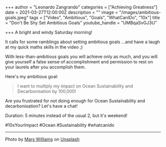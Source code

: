 +++
author = "Leonardo Zangrando"
categories = ["Achieving Greatness"]
date = 2021-03-27T12:00:00Z
description = ""
image = "/images/ambitious-goals.jpeg"
tags = ["Video", "Ambitious", "Goals", "WhatCanIDo", "10x"]
title = "Don't Be Shy Set Ambitious Goals"
youtube_handle = "UMBqaSvGJ3U"

+++
A bright and windy Saturday morning!

It calls for some ramblings about setting ambitious goals ...and have a laugh at my quick maths skills in the video ;)

With less-than-ambitious goals you will achieve only as much, and you will give yourself a false sense of accomplishment and permission to rest on your laurels after you accomplish them.

Here's my ambitious goal:

> I want to multiply my impact on Ocean Sustainability and Decarbonisation by 100,000!

Are you frustrated for not doing enough for Ocean Sustainability and decarbonisation? Let's have a chat!

Duration: 5 minutes instead of the usual 2, but it's weekend!

\#10xYourImpact #Ocean #Sustainability #whatcanido

***

Photo by [Mars Williams](https://unsplash.com/@marswilliams?utm_source=unsplash&utm_medium=referral&utm_content=creditCopyText) on [Unsplash](https://unsplash.com/s/photos/ambitious?utm_source=unsplash&utm_medium=referral&utm_content=creditCopyText)